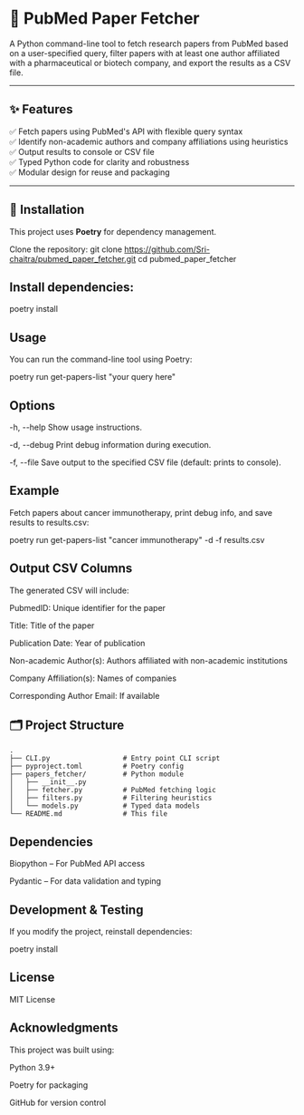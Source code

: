 # 📄 PubMed Paper Fetcher

A Python command-line tool to fetch research papers from PubMed based on a user-specified query, filter papers with at least one author affiliated with a pharmaceutical or biotech company, and export the results as a CSV file.

---

## ✨ Features

✅ Fetch papers using PubMed's API with flexible query syntax  
✅ Identify non-academic authors and company affiliations using heuristics  
✅ Output results to console or CSV file  
✅ Typed Python code for clarity and robustness  
✅ Modular design for reuse and packaging

---

## 🚀 Installation

This project uses **Poetry** for dependency management.

Clone the repository:
git clone https://github.com/Sri-chaitra/pubmed_paper_fetcher.git
cd pubmed_paper_fetcher

## Install dependencies:

poetry install

## Usage

You can run the command-line tool using Poetry:

poetry run get-papers-list "your query here"

##  Options

-h, --help
Show usage instructions.

-d, --debug
Print debug information during execution.

-f, --file <filename>
Save output to the specified CSV file (default: prints to console).

## Example

Fetch papers about cancer immunotherapy, print debug info, and save results to results.csv:

poetry run get-papers-list "cancer immunotherapy" -d -f results.csv

## Output CSV Columns

The generated CSV will include:

PubmedID: Unique identifier for the paper

Title: Title of the paper

Publication Date: Year of publication

Non-academic Author(s): Authors affiliated with non-academic institutions

Company Affiliation(s): Names of companies

Corresponding Author Email: If available

## 🗂️ Project Structure

```
.
├── CLI.py                  # Entry point CLI script
├── pyproject.toml          # Poetry config
├── papers_fetcher/         # Python module
│   ├── __init__.py
│   ├── fetcher.py          # PubMed fetching logic
│   ├── filters.py          # Filtering heuristics
│   └── models.py           # Typed data models
└── README.md               # This file
```
        

## Dependencies

Biopython – For PubMed API access

Pydantic – For data validation and typing


##  Development & Testing

If you modify the project, reinstall dependencies:

poetry install


## License

MIT License


## Acknowledgments

This project was built using:

Python 3.9+

Poetry for packaging

GitHub for version control

